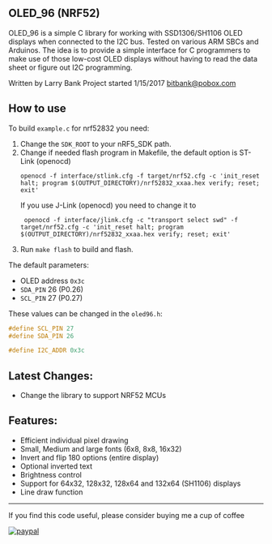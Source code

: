 ## OLED_96 (NRF52)

OLED_96 is a simple C library for working with SSD1306/SH1106 OLED displays
when connected to the I2C bus. Tested on various ARM SBCs and Arduinos.
The idea is to provide a simple interface for C programmers to make use of 
those low-cost OLED displays without having to read the data sheet or figure
out I2C programming.

Written by Larry Bank
Project started 1/15/2017
bitbank@pobox.com

## How to use
To build `example.c` for nrf52832 you need:
1. Change the `SDK_ROOT` to your nRF5_SDK path.
1. Change if needed flash program in Makefile, the default option is ST-Link (openocd)
    ```
    openocd -f interface/stlink.cfg -f target/nrf52.cfg -c 'init_reset halt; program $(OUTPUT_DIRECTORY)/nrf52832_xxaa.hex verify; reset; exit'
    ```
   If you use J-Link (openocd) you need to change it to
   ```
    openocd -f interface/jlink.cfg -c "transport select swd" -f target/nrf52.cfg -c 'init_reset halt; program $(OUTPUT_DIRECTORY)/nrf52832_xxaa.hex verify; reset; exit'
    ```
1. Run `make flash` to build and flash.

The default parameters:
* OLED address `0x3c`
* `SDA_PIN` 26 (P0.26) 
* `SCL_PIN` 27 (P0.27) 

These values can be changed in the `oled96.h`:
``` c
#define SCL_PIN 27
#define SDA_PIN 26

#define I2C_ADDR 0x3c
```

## Latest Changes:
* Change the library to support NRF52 MCUs

## Features:
- Efficient individual pixel drawing
- Small, Medium and large fonts (6x8, 8x8, 16x32)
- Invert and flip 180 options (entire display)
- Optional inverted text
- Brightness control
- Support for 64x32, 128x32, 128x64 and 132x64 (SH1106) displays
- Line draw function

---

If you find this code useful, please consider buying me a cup of coffee

[![paypal](https://www.paypalobjects.com/en_US/i/btn/btn_donateCC_LG.gif)](https://www.paypal.com/cgi-bin/webscr?cmd=_s-xclick&hosted_button_id=SR4F44J2UR8S4)
